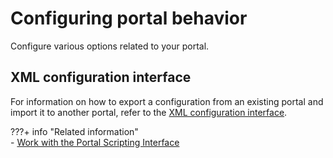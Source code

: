 # Configuring portal behavior

Configure various options related to your portal.

## XML configuration interface

For information on how to export a configuration from an existing portal and import it to another portal, refer to the [XML configuration interface](../../../deploy_dx/manage/portal_admin_tools/xml_config_interface/index.md).

???+ info "Related information"   
    -   [Work with the Portal Scripting Interface](../../../deploy_dx/manage/portal_admin_tools/portal_scripting_interface/adpsitsk.md)

